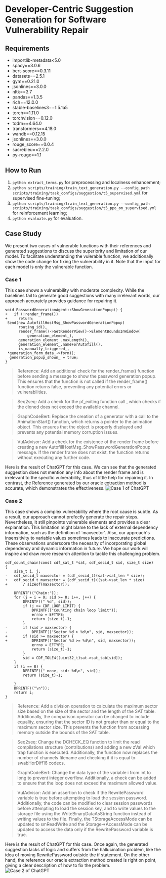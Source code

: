 #  Developer-Centric Suggestion Generation for Software Vulnerability Repair

## Requirements
+ importlib-metadata<5.0  
+ spacy==3.0.6  
+ bert-score==0.3.11  
+ datasets==2.5.1  
+ gym==0.21.0
+ jsonlines==3.0.0
+ nltk==3.7
+ pandas==1.3.5
+ rich==12.0.0
+ stable-baselines3==1.5.1a5
+ torch==1.11.0
+ torchvision==0.12.0
+ tqdm==4.64.0
+ transformers==4.18.0
+ wandb==0.12.15
+ jsonlines==3.0.0
+ rouge_score==0.0.4
+ sacrebleu==2.2.0
+ py-rouge==1.1

## How to Run
1. `python extract_terms.py` for preprocessing and localness enhancement;
2. `python scripts/training/train_text_generation.py --config_path scripts/training/task_configs/suggestion/t5_supervised.yml` for supervised fine-tuning;
3. `python scripts/training/train_text_generation.py --config_path scripts/training/task_configs/suggestion/t5_ppo_on_supervised.yml` for reinforcement learning;
4. `python evaluate.py` for evaluation.

## Case Study
We present two cases of vulnerable functions with their references and generated suggestions to discuss the superiority and limitation of our model. To facilitate understanding the vulerable function, we additionally show the code change for fixing the vulnerability in it. Note that the input for each model is only the vulnerable function.
### Case 1
This case shows a vulnerability with moderate complexity. While the baselines fail to generate good suggestions with many irrelevant words, our approach accurately provides guidance for repairing it.
```
void PasswordGenerationAgent::ShowGenerationPopup() {
+   if (!render_frame())
+     return;
 Send(new AutofillHostMsg_ShowPasswordGenerationPopup(
      routing_id(),
      render_frame()->GetRenderView()->ElementBoundsInWindow(
          generation_element_),
      generation_element_.maxLength(),
      generation_element_.nameForAutofill(),
      is_manually_triggered_,
 *generation_form_data_->form));
  generation_popup_shown_ = true;
}
```
> Reference: Add an additional check for the render_frame() function before sending a message to show the password generation popup. This ensures that the function is not called if the render_frame() function returns false, preventing any potential errors or vulnerabilities.

> Seq2seq: Add a check for the pf_exiting function call , which checks if the cloned does not exceed the available channel.

> GraphCodeBert: Replace the creation of a generator with a call to the AnimationStart() function, which returns a pointer to the animation object. This ensures that the object is properly displayed and prevents any potential memory corruption issues.

> VulAdvisor: Add a check for the existence of the render frame before creating a new AutofillHostMsg_ShowPasswordGenerationPopup message. If the render frame does not exist, the function returns without executing any further code.

Here is the result of ChatGPT for this case. We can see that the generated suggestion does not mention any info about the render frame and is irrelevant to the specific vulnerability, thus of little help for repairing it. In contrast, the Reference generated by our oracle extraction method is accurate, which demonstrates the effectiveness. 
![Case 1 of ChatGPT](chatgpt/Case1.png)


### Case 2
This case shows a complex vulnerability where the root cause is subtle. As a result, our approach cannot prefectly generate the repair steps. Nevertheless, it still pinpoints vulnerable elements and provides a clear explanation. This limitation might blame to the lack of external dependency information, such as the definition of `maxsector'. Also, our approach's insensitivity to variable values sometimes leads to inaccurate predictions. These observations underscore the necessity of incorporating global dependency and dynamic information in future. We hope our work will inspire and draw more research attention to tackle this challenging problem.
```
cdf_count_chain(const cdf_sat_t *sat, cdf_secid_t sid, size_t size)
{
	size_t i, j;
- 	cdf_secid_t maxsector = (cdf_secid_t)(sat->sat_len * size);
+ 	cdf_secid_t maxsector = (cdf_secid_t)((sat->sat_len * size)
+ 	    / sizeof(maxsector));

	DPRINTF(("Chain:"));
	for (j = i = 0; sid >= 0; i++, j++) {
		DPRINTF((" %d", sid));
		if (j >= CDF_LOOP_LIMIT) {
			DPRINTF(("Counting chain loop limit"));
			errno = EFTYPE;
			return (size_t)-1;
		}
- 		if (sid > maxsector) {
- 			DPRINTF(("Sector %d > %d\n", sid, maxsector));
+ 		if (sid >= maxsector) {
+ 			DPRINTF(("Sector %d >= %d\n", sid, maxsector));
			errno = EFTYPE;
			return (size_t)-1;
		}
		sid = CDF_TOLE4((uint32_t)sat->sat_tab[sid]);
	}
	if (i == 0) {
		DPRINTF((" none, sid: %d\n", sid));
		return (size_t)-1;

	}
	DPRINTF(("\n"));
	return i;
}
```
> Reference: Add a division operation to calculate the maximum sector size based on the size of the sector and the length of the SAT table. Additionally, the comparison operator can be changed to include equality, ensuring that the sector ID is not greater than or equal to the maximum sector size. This prevents the function from accessing memory outside the bounds of the SAT table.

> Seq2seq: Change the DCHECK\_EQ function to limit the read compilations structure (contributions) and adding a new zVal which trap function is executed. Additionally, the function now replaces the number of channels filename and checking if it is equal to swabHorDiff16 codecs.

> GraphCodeBert: Change the data type of the variable i from int to long to prevent integer overflow. Additionally, a check can be added to ensure that the loop does not exceed the maximum allowed value.

> VulAdvisor: Add an assertion to check if the RewritePassword variable is true before attempting to load the session password. Additionally, the code can be modified to clear session passwords before attempting to load the session key, and to write values to the storage file using the WriteBinaryDataAsString function instead of writing values to the file. Finally, the TStorageAccessMode can be updated to smReadWrite and the Storage->AccessMode can be updated to access the data only if the RewritePassword variable is true.

Here is the result of ChatGPT for this case. Once again, the generated suggestion lacks of logic and suffers from the hallucination problem, like the idea of moving RewritePassword outside the if statement. On the other hand, the reference our oracle extraction method created is right on point, giving a clear description of how to fix the problem.  
![Case 2 of ChatGPT](chatgpt/Case2.png)
